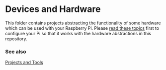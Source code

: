 ﻿# Devices and Hardware

This folder contains projects abstracting the functionality of some hardware which can be used with your Raspberry Pi. Please [read these topics](/Help/READE.md) first to configure your Pi so that it works with the hardware abstractions in this repository.

### See also

[Projects and Tools](/README.md)